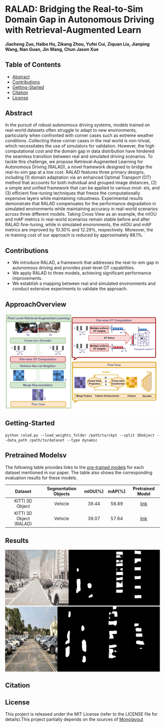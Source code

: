 # RALAD: Bridging the Real-to-Sim Domain Gap in Autonomous Driving with Retrieval-Augmented Learn
#### Jiacheng Zuo, Haibo Hu, Zikang Zhou, Yufei Cui, Ziquan Liu, Jianping Wang, Nan Guan, Jin Wang, Chun Jason Xue

## Table of Contents
* [Abstract](#Abstract)
* [Contributions](#Contributions)
* [Getting-Started](#getting-started)
* [Citation](#citation)
* [License](#license)

## Abstract

In the pursuit of robust autonomous driving systems, models trained on real-world datasets often struggle to
adapt to new environments, particularly when confronted with corner cases such as extreme weather conditions. Collecting these corner cases in the real world is non-trivial, which necessitates the use of simulators for validation. However, the high computational cost and the domain gap in data distribution have hindered the seamless transition between real and simulated driving scenarios. To tackle this challenge, we propose Retrieval-Augmented Learning for Autonomous Driving (RALAD), a novel framework designed to bridge the real-to-sim gap at a low cost. RALAD features three
primary designs, including (1) domain adaptation via an
enhanced Optimal Transport (OT) method that accounts for
both individual and grouped image distances, (2) a simple
and unified framework that can be applied to various mod-
els, and (3) efficient fine-tuning techniques that freeze the computationally expensive layers while maintaining robustness. Experimental results demonstrate that RALAD compensates for the performance degradation in simulated environments while maintaining accuracy in real-world scenarios across three different models. Taking Cross View as an example, the mIOU and mAP metrics in real-world scenarios remain stable before
and after RALAD fine-tuning, while in simulated environments, the mIOU and mAP metrics are improved by 10.30% and 12.29%, respectively. Moreover, the re-training cost of our approach is reduced by approximately 88.1%.

## Contributions
* We introduce RALAD, a framework that addresses the real-to-sim gap in autonomous driving and provides pixel-level OT capabilities.
* We apply RALAD to three models, achieving significant performance improvements.
* We establish a mapping between real and simulated environments and conduct extensive experiments to validate the approach.
## ApproachOverview
![图片](./images/cross_view.jpg)


## Getting-Started
```
python ralad.py --load_weights_folder /path/to/ckpt --split 3Dobject --data_path /path/to/dataset --type dynamic
```
## Pretrained Modelsv

The following table provides links to the [pre-trained models](https://drive.google.com/drive/folders/1PK9yiKdsXmoH53xP-As0h5n0LyBSgTGN?usp=sharing&fileGuid=3X8QJDGGJPXyQgW9) for each dataset mentioned in our paper. The table also shows the corresponding evaluation results for these models.

| Dataset            | Segmentation Objects | mIOU(%) | mAP(%)| Pretrained Model                                                                                                       | 
| :--------:           | :-----:     | :----:   | :----: | :----:                                                                                                                 |
| KITTI 3D Object     | Vehicle    |  39.44  | 58.89 | [link](https://drive.google.com/drive/folders/1XipKf-fLdpikyuQrSjWVrI_TIiZFy7HO?usp=sharing&fileGuid=3X8QJDGGJPXyQgW9) |
| KITTI 3D Object (RALAD)     | Vehicle    |  39.07  | 57.64 | [link](https://drive.google.com/drive/folders/1PjSFmhsXkmwXmFhvWXZLsBSPCcIzzVny?dmr=1&ec=wgc-drive-hero-goto)  |

## Results
![视频](./images/1.gif)
![视频](./images/2.gif)
## Citation

## License
This project is released under the MIT License (refer to the LICENSE file for details).This project partially depends on the sources of [Monolayout](https://github.com/hbutsuak95/monolayout)